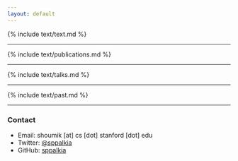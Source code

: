 ```yaml
---
layout: default
---
```



{% include text/text.md %}
<hr>

{% include text/publications.md %}
<hr>
{% include text/talks.md %}
<hr>
{% include text/past.md %}
<hr>

### Contact

* Email: shoumik [at] cs [dot] stanford [dot] edu
* Twitter: [@sppalkia](https://www.twitter.com/sppalkia)
* GitHub: [sppalkia](https://github.com/sppalkia)
